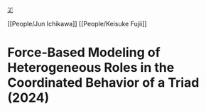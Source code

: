 [🇿](zotero://select/library/items/A7BQXP4E)

[[People/Jun Ichikawa]] [[People/Keisuke Fujii]] 
# Force-Based Modeling of Heterogeneous Roles in the Coordinated Behavior of a Triad (2024)

